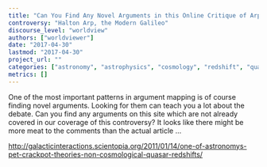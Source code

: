 ```yaml
---
title: "Can You Find Any Novel Arguments in this Online Critique of Arp?"
controversy: "Halton Arp, the Modern Galileo"
discourse_level: "worldview"
authors: ["worldviewer"]
date: "2017-04-30"
lastmod: "2017-04-30"
project_url: ""
categories: ["astronomy", "astrophysics", "cosmology", "redshift", "quasars", "halton arp"]
metrics: []
---
```


One of the most important patterns in argument mapping is of course finding novel arguments.  Looking for them can teach you a lot about the debate.  Can you find any arguments on this site which are not already covered in our coverage of this controversy?  It looks like there might be more meat to the comments than the actual article ...

http://galacticinteractions.scientopia.org/2011/01/14/one-of-astronomys-pet-crackpot-theories-non-cosmological-quasar-redshifts/